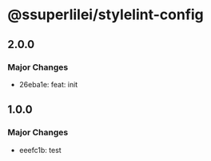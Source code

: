 # @ssuperlilei/stylelint-config

## 2.0.0

### Major Changes

- 26eba1e: feat: init

## 1.0.0

### Major Changes

- eeefc1b: test
